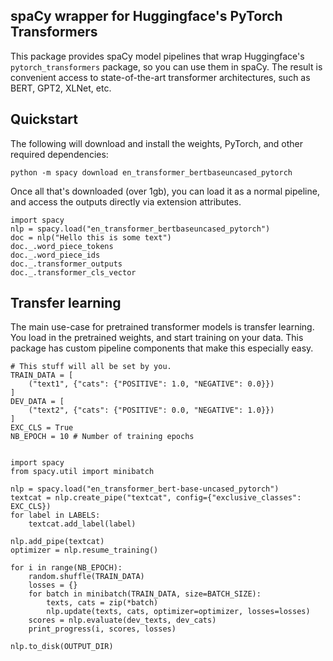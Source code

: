 spaCy wrapper for Huggingface's PyTorch Transformers
----------------------------------------------------

This package provides spaCy model pipelines that wrap Huggingface's `pytorch_transformers`
package, so you can use them in spaCy. The result is convenient access to
state-of-the-art transformer architectures, such as BERT, GPT2, XLNet, etc.

Quickstart
----------

The following will download and install the weights, PyTorch, and other
required dependencies:

    python -m spacy download en_transformer_bertbaseuncased_pytorch

Once all that's downloaded (over 1gb), you can load it as a normal pipeline,
and access the outputs directly via extension attributes.

    import spacy
    nlp = spacy.load("en_transformer_bertbaseuncased_pytorch")
    doc = nlp("Hello this is some text")
    doc._.word_piece_tokens
    doc._.word_piece_ids
    doc._.transformer_outputs
    doc._.transformer_cls_vector

Transfer learning
-----------------

The main use-case for pretrained transformer models is transfer learning. You
load in the pretrained weights, and start training on your data. This package
has custom pipeline components that make this especially easy.

    # This stuff will all be set by you.
    TRAIN_DATA = [
        ("text1", {"cats": {"POSITIVE": 1.0, "NEGATIVE": 0.0}})
    ]
    DEV_DATA = [
        ("text2", {"cats": {"POSITIVE": 0.0, "NEGATIVE": 1.0}})
    ]
    EXC_CLS = True
    NB_EPOCH = 10 # Number of training epochs


    import spacy
    from spacy.util import minibatch

    nlp = spacy.load("en_transformer_bert-base-uncased_pytorch")
    textcat = nlp.create_pipe("textcat", config={"exclusive_classes": EXC_CLS})
    for label in LABELS:
        textcat.add_label(label)

    nlp.add_pipe(textcat)
    optimizer = nlp.resume_training()
    
    for i in range(NB_EPOCH):
        random.shuffle(TRAIN_DATA)
        losses = {}
        for batch in minibatch(TRAIN_DATA, size=BATCH_SIZE):
            texts, cats = zip(*batch)
            nlp.update(texts, cats, optimizer=optimizer, losses=losses)
        scores = nlp.evaluate(dev_texts, dev_cats)
        print_progress(i, scores, losses)
    
    nlp.to_disk(OUTPUT_DIR)
